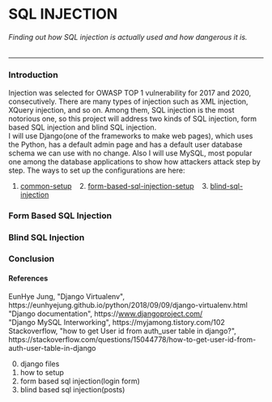 # SQL INJECTION
###### Finding out how SQL injection is actually used and how dangerous it is.
------------------

### Introduction
Injection was selected for OWASP TOP 1 vulnerability for 2017 and 2020, consecutively. There are many types of injection such as XML injection, XQuery injection, and so on. Among them, SQL injection is the most notorious one, so this project will address two kinds of SQL injection, form based SQL injection and blind SQL injection.  
I will use Django(one of the frameworks to make web pages), which uses the Python, has a default admin page and has a default user database schema we can use with no change. Also I will use MySQL, most popular one among the database applications to show how attackers attack step by step. The ways to set up the configurations are here:
</br>
1. [common-setup](https://github.com/mochang2/info-sec/tree/master/info-sec-project/01-common-setup) &nbsp;&nbsp;&nbsp;2. [form-based-sql-injection-setup](https://github.com/mochang2/info-sec/tree/master/info-sec-project/02-form-based-sqlinjection-setup) &nbsp;&nbsp;&nbsp;3. [blind-sql-injection](https://github.com/mochang2/info-sec/tree/master/info-sec-project/03-blind-sqlinjection-setup)

### Form Based SQL Injection

### Blind SQL Injection

### Conclusion

#### References
<!--- span is used to prevent hyperlinks ---> 
EunHye Jung, "Django Virtualenv", ht<span>tps://</span>eunhyejung.github.io/python/2018/09/09/django-virtualenv.html  
"Django documentation", ht<span>tps://</span>www.djangoproject.com/  
"Django MySQL Interworking", ht<span>tps://</span>myjamong.tistory.com/102  
Stackoverflow, "how to get User id from auth_user table in django?", ht<span>tps://</span>stackoverflow.com/questions/15044778/how-to-get-user-id-from-auth-user-table-in-django  



00. django files
01. how to setup
02. form based sql injection(login form)
03. blind based sql injection(posts)
